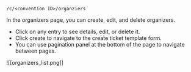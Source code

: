 `/c/<convention ID>/organziers`

In the organizers page, you can create, edit, and delete organizers.
* Click on any entry to see details, edit, or delete it.
* Click create to navigate to the create ticket template form.
* You can use pagination panel at the bottom of the page to navigate between pages.

![[organizers_list.png]]